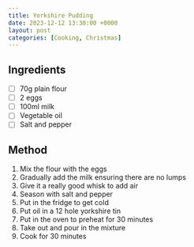 ```yaml
---
title: Yorkshire Pudding
date: 2023-12-12 13:30:00 +0000
layout: post
categories: [Cooking, Christmas]
---
```

## Ingredients

- [ ] 70g plain flour 
- [ ] 2 eggs
- [ ] 100ml milk
- [ ] Vegetable oil
- [ ] Salt and pepper

## Method

1. Mix the flour with the eggs
2. Gradually add the milk ensuring there are no lumps
3. Give it a really good whisk to add air
4. Season with salt and pepper
5. Put in the fridge to get cold
6. Put oil in a 12 hole yorkshire tin
7. Put in the oven to preheat for 30 minutes
8. Take out and pour in the mixture
9. Cook for 30 minutes

